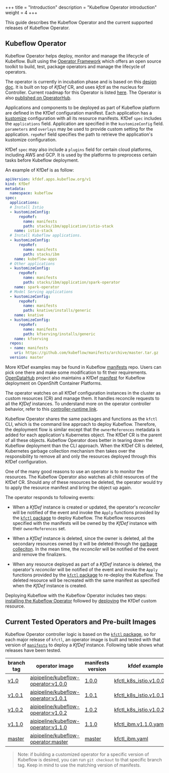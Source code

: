 +++
title = "Introduction"
description = "Kubeflow Operator introduction"
weight = 4
+++

This guide describes the Kubeflow Operator and the current supported releases of Kubeflow Operator.

## Kubeflow Operator

Kubeflow Operator helps deploy, monitor and manage the lifecycle of Kubeflow. Built using the [Operator Framework](https://coreos.com/blog/introducing-operator-framework) which offers an open source toolkit to build, test, package operators and manage the lifecycle of operators.

The operator is currently in incubation phase and is based on this [design doc](https://docs.google.com/document/d/1vNBZOM-gDMpwTbhx0EDU6lDpyUjc7vhT3bdOWWCRjdk/edit#). It is built on top of _KfDef_ CR, and uses _kfctl_ as the nucleus for Controller. Current roadmap for this Operator is listed [here](https://github.com/kubeflow/kfctl/issues/193). The Operator is also [published on OperatorHub](https://operatorhub.io/operator/kubeflow).

Applications and components to be deployed as part of Kubeflow platform are defined in the KfDef configuration manifest. Each application has a [kustomize](https://github.com/kubernetes-sigs/kustomize) configuration with all its resource manifests. KfDef `spec` includes the `applications` field.  Application are specified in the `kustomizeConfig` field. `parameters` and `overlays` may be used to provide custom setting for the application. `repoRef` field specifies the path to retrieve the application's kustomize configuration.

KfDef `spec` may also include a `plugins` field for certain cloud platforms, including AWS and GCP. It is used by the platforms to preprocess certain tasks before Kubeflow deployment.

An example of KfDef is as follow:

```yaml
apiVersion: kfdef.apps.kubeflow.org/v1
kind: KfDef
metadata:
  namespace: kubeflow
spec:
  applications:
  # Install Istio
  - kustomizeConfig:
      repoRef:
        name: manifests
        path: stacks/ibm/application/istio-stack
    name: istio-stack
  # Install Kubeflow applications.
  - kustomizeConfig:
      repoRef:
        name: manifests
        path: stacks/ibm
    name: kubeflow-apps
  # Other applications
  - kustomizeConfig:
      repoRef:
        name: manifests
        path: stacks/ibm/application/spark-operator
    name: spark-operator
  # Model Serving applications
  - kustomizeConfig:
      repoRef:
        name: manifests
        path: knative/installs/generic
    name: knative
  - kustomizeConfig:
      repoRef:
        name: manifests
        path: kfserving/installs/generic
    name: kfserving
  repos:
  - name: manifests
    uri: https://github.com/kubeflow/manifests/archive/master.tar.gz
  version: master
  ```

More KfDef examples may be found in Kubeflow [manifests](https://github.com/kubeflow/manifests/tree/master/kfdef) repo. Users can pick one there and make some modification to fit their requirements. [OpenDataHub](https://github.com/opendatahub-io) project also maintains a KfDef [manifest](https://github.com/opendatahub-io/manifests/blob/v1.0-branch-openshift/kfdef/kfctl_openshift.yaml) for Kubeflow deployment on OpenShift Container Platforms.

The operator watches on all KfDef configuration instances in the cluster as custom resources (CR) and manage them. It handles reconcile requests to all the _KfDef_ instances. To understand more on the operator controller behavior, refer to this [controller-runtime link](https://github.com/kubernetes-sigs/controller-runtime/blob/master/pkg/doc.go).

Kubeflow Operator shares the same packages and functions as the `kfctl` CLI, which is the command line approach to deploy Kubeflow. Therefore, the deployment flow is similar except that the `ownerReferences` metadata is added for each application's Kubernetes object. The KfDef CR is the parent of all these objects. Kubeflow Operator does better in tearing down the Kubeflow deployment than the CLI approach. When the KfDef CR is deleted, Kubernetes garbage collection mechanism then takes over the responsibility to remove all and only the resources deployed through this KfDef configuration.

One of the many good reasons to use an operator is to monitor the resources. The Kubeflow Operator also watches all child resources of the KfDef CR. Should any of these resources be deleted, the operator would try to apply the resource manifest and bring the object up again.

The operator responds to following events:

* When a _KfDef_ instance is created or updated, the operator's _reconciler_ will be notified of the event and invoke the `Apply` functions provided by the [`kfctl` package](https://github.com/kubeflow/kfctl/tree/master/pkg) to deploy Kubeflow. The Kubeflow resources specified with the manifests will be owned by the _KfDef_ instance with their `ownerReferences` set.

* When a _KfDef_ instance is deleted, since the owner is deleted, all the secondary resources owned by it will be deleted through the [garbage colleciton](https://kubernetes.io/docs/concepts/cluster-administration/kubelet-garbage-collection/). In the mean time, the _reconciler_ will be notified of the event and remove the finalizers.

* When any resource deployed as part of a _KfDef_ instance is deleted, the operator's _reconciler_ will be notified of the event and invoke the `Apply` functions provided by the [`kfctl` package](https://github.com/kubeflow/kfctl/tree/master/pkg) to re-deploy the Kubeflow. The deleted resource will be recreated with the same manifest as specified when the _KfDef_ instance is created.

Deploying Kubeflow with the Kubeflow Operator includes two steps: [installing the Kubeflow Operator](/docs/operator/install-operator) followed by [deploying](/docs/operator/deploy/operator) the KfDef custom resource.

## Current Tested Operators and Pre-built Images

Kubeflow Operator controller logic is based on the [`kfctl` package](https://github.com/kubeflow/kfctl/tree/master/pkg), so for each major release of `kfctl`, an operator image is built and tested with that version of [`manifests`](github.com/kubeflow/manifests) to deploy a _KfDef_ instance. Following table shows what releases have been tested.

|branch tag|operator image|manifests version|kfdef example|note|
|---|---|---|---|---|
|[v1.0](https://github.com/kubeflow/kfctl/tree/v1.0)|[aipipeline/kubeflow-operator:v1.0.0](https://hub.docker.com/layers/aipipeline/kubeflow-operator/v1.0.0/images/sha256-63d00b29a61ff5bc9b0527c8a515cd4cb55de474c45d8e0f65742908ede4d88f?context=repo)|[1.0.0](https://github.com/kubeflow/manifests/tree/f56bb47d7dc5378497ad1e38ea99f7b5ebe7a950)|[kfctl_k8s_istio.v1.0.0.yaml](https://github.com/kubeflow/manifests/blob/f56bb47d7dc5378497ad1e38ea99f7b5ebe7a950/kfdef/kfctl_k8s_istio.v1.0.0.yaml)||
|[v1.0.1](https://github.com/kubeflow/kfctl/tree/v1.0.1)|[aipipeline/kubeflow-operator:v1.0.1](https://hub.docker.com/layers/aipipeline/kubeflow-operator/v1.0.1/images/sha256-828024b773040271e4b547ce9219046f705fb7123e05503d5a2d1428dfbcfb6e?context=repo)|[1.0.1](https://github.com/kubeflow/manifests/tree/v1.0.1)|[kfctl_k8s_istio.v1.0.1.yaml](https://github.com/kubeflow/manifests/blob/v1.0.1/kfdef/kfctl_k8s_istio.v1.0.1.yaml)||
|[v1.0.2](https://github.com/kubeflow/kfctl/tree/v1.0.2)|[aipipeline/kubeflow-operator:v1.0.2](https://hub.docker.com/layers/aipipeline/kubeflow-operator/v1.0.2/images/sha256-18d2ca6f19c1204d5654dfc4cc08032c168e89a95dee68572b9e2aaedada4bda?context=repo)|[1.0.2](https://github.com/kubeflow/manifests/tree/v1.0.2)|[kfctl_k8s_istio.v1.0.2.yaml](https://github.com/kubeflow/manifests/blob/v1.0.2/kfdef/kfctl_k8s_istio.v1.0.2.yaml)||
|[v1.1.0](https://github.com/kubeflow/kfctl/tree/v1.1.0)|[aipipeline/kubeflow-operator:v1.1.0](https://hub.docker.com/layers/aipipeline/kubeflow-operator/v1.0.0/images/sha256-63d00b29a61ff5bc9b0527c8a515cd4cb55de474c45d8e0f65742908ede4d88f?context=explore)|[1.1.0](https://github.com/kubeflow/manifests/tree/v1.1.0)|[kfctl_ibm.v1.1.0.yaml](https://github.com/kubeflow/manifests/blob/v1.1-branch/kfdef/kfctl_ibm.v1.1.0.yaml)||
|[master](https://github.com/kubeflow/kfctl)|[aipipeline/kubeflow-operator:master](https://hub.docker.com/layers/aipipeline/kubeflow-operator/master/images/sha256-e81020c426a12237c7cf84316dbbd0efda76e732233ddd57ef33543381dfb8a1?context=repo)|[master](https://github.com/kubeflow/manifests)|[kfctl_ibm.yaml](https://github.com/kubeflow/manifests/blob/master/kfdef/kfctl_ibm.yaml)|as of 07/29/2020|

> Note: if building a customized operator for a specific version of Kubeflow is desired, you can run `git checkout` to that specific branch tag. Keep in mind to use the matching version of manifests.
